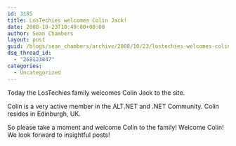```yaml
---
id: 3185
title: LosTechies welcomes Colin Jack!
date: 2008-10-23T10:49:00+00:00
author: Sean Chambers
layout: post
guid: /blogs/sean_chambers/archive/2008/10/23/lostechies-welcomes-colin-jack.aspx
dsq_thread_id:
  - "268123847"
categories:
  - Uncategorized
---
```

Today the LosTechies family welcomes Colin Jack to the site.

Colin is a very active member in the ALT.NET and .NET Community. Colin resides in Edinburgh, UK.

So please take a moment and welcome Colin to the family! Welcome Colin! We look forward to insightful posts!